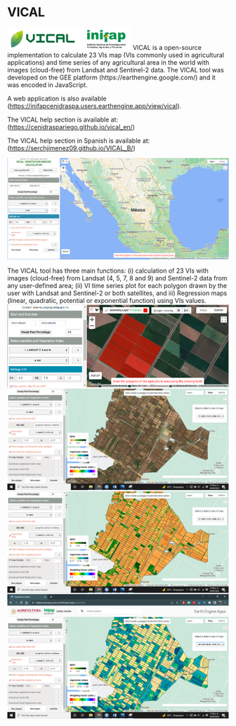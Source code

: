# VICAL
<img src="/Images/LOGO.png" alt="VICAL" height="50"/>
VICAL is a open-source implementation to calculate 23 VIs map (VIs commonly used in agricultural applications) and time series of any agricultural area in the world with images (cloud-free) from Landsat and Sentinel-2 data. The VICAL tool was developed on the GEE platform (https://earthengine.google.com/) and it was encoded in JavaScript.

A web application is also available (https://inifapcenidraspa.users.earthengine.app/view/vical).

The VICAL help section is available at: (https://cenidraspariego.github.io/vical_en/)

The VICAL help section in Spanish is available at: (https://serchjimenez09.github.io/VICAL_B/)

<img src="/Images/Figure4.PNG" alt="VICAL"/>



The VICAL tool has three main functions: (i) calculation of 23 VIs with images (cloud-free) from Landsat (4, 5, 7, 8 and 9) and Sentinel-2 data from any user-defined area; (ii) VI time series plot for each polygon drawn by the user with Landsat and Sentinel-2 or both satellites, and iii) Regression maps (linear, quadratic, potential or exponential function) using VIs values. 
<img src="/Images/Figure12.PNG" alt="digitized polygons in VICAL"/>
<img src="/Images/Figure51.png" alt="RGB IMAGE"/>
<img src="/Images/Figure52.png" alt="NDVI"/>
<img src="/Images/Figure56.png" alt="Regression Map"/>
